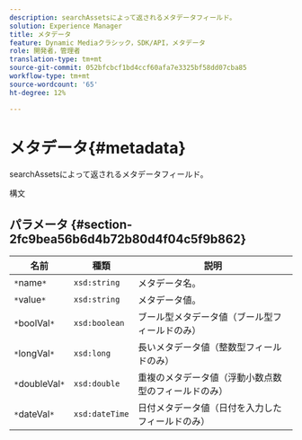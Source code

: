 ```yaml
---
description: searchAssetsによって返されるメタデータフィールド。
solution: Experience Manager
title: メタデータ
feature: Dynamic Mediaクラシック，SDK/API，メタデータ
role: 開発者，管理者
translation-type: tm+mt
source-git-commit: 052bfcbcf1bd4ccf60afa7e3325bf58dd07cba85
workflow-type: tm+mt
source-wordcount: '65'
ht-degree: 12%

---
```



# メタデータ{#metadata}

searchAssetsによって返されるメタデータフィールド。

構文

## パラメータ {#section-2fc9bea56b6d4b72b80d4f04c5f9b862}

| 名前 | 種類 | 説明 |
|---|---|---|
| `*`name`*` | `xsd:string` | メタデータ名。 |
| `*`value`*` | `xsd:string` | メタデータ値。 |
| `*`boolVal`*` | `xsd:boolean` | ブール型メタデータ値（ブール型フィールドのみ） |
| `*`longVal`*` | `xsd:long` | 長いメタデータ値（整数型フィールドのみ） |
| `*`doubleVal`*` | `xsd:double` | 重複のメタデータ値（浮動小数点数型のフィールドのみ） |
| `*`dateVal`*` | `xsd:dateTime` | 日付メタデータ値（日付を入力したフィールドのみ） |

